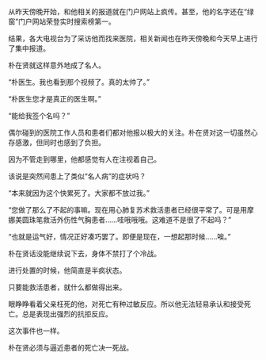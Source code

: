 从昨天傍晚开始，和他相关的报道就在门户网站上疯传。甚至，他的名字还在“绿窗”门户网站荣登实时搜索榜第一。

结果，各大电视台为了采访他而找来医院，相关新闻也在昨天傍晚和今天早上进行了集中报道。

朴在贤就这样意外地成了名人。

“朴医生。我也看到那个视频了。真的太帅了。”

“朴医生您才是真正的医生啊。”

“能给我签个名吗？”

偶尔碰到的医院工作人员和患者们都对他报以极大的关注。朴在贤对这一切虽然心存感激，但同时也感到了负担。

因为不管走到哪里，他都感觉有人在注视着自己。

该说是突然间患上了类似“名人病”的症状吗？

“本来就因为这个快累死了。大家都不放过我。”

“您做了那么了不起的事嘛。现在用心肺复苏术救活患者已经很平常了。可是用摩娜美圆珠笔救活外伤性气胸患者……哇哦哦哦。这难道不是很了不起吗？”

“也就是运气好，情况正好凑巧罢了。即便是现在，一想起那时候……唉。”

朴在贤话没能继续说下去，身体不禁打了个冷战。

进行处置的时候，他简直是半疯状态。

只要能救活患者，就什么都做得出来。

眼睁睁看着父亲枉死的他，对死亡有种过敏反应。所以他无法轻易承认和接受死亡。总是表现出强烈的抗拒反应。

这次事件也一样。

朴在贤必须与逼近患者的死亡决一死战。